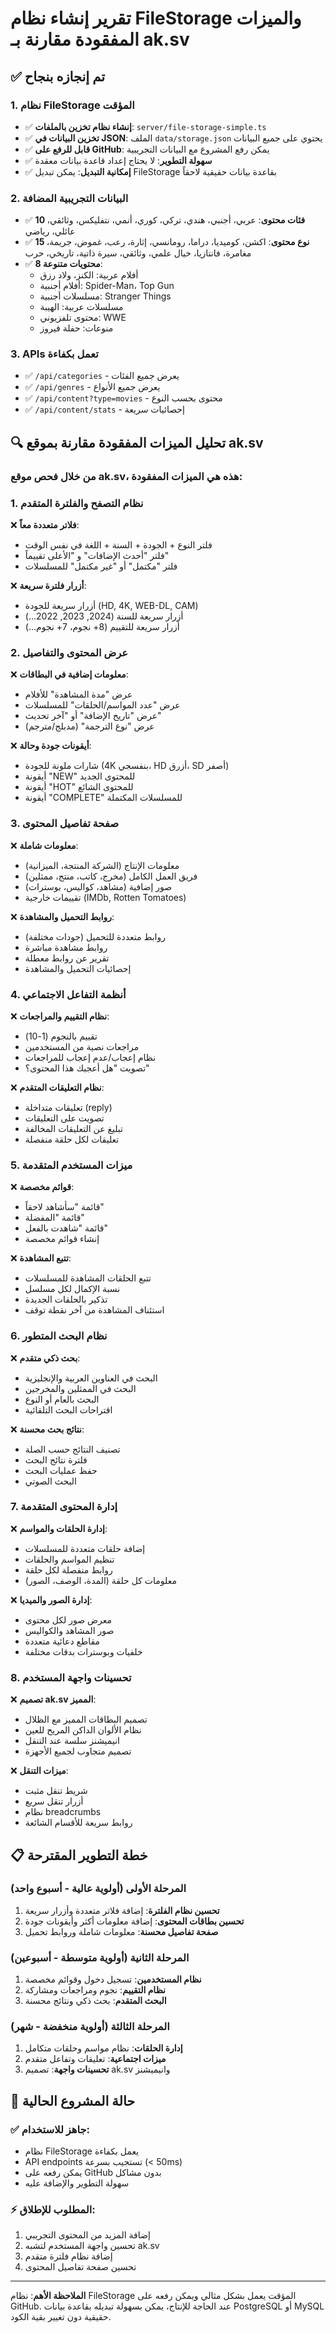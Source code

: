 # تقرير إنشاء نظام FileStorage والميزات المفقودة مقارنة بـ ak.sv

## ✅ تم إنجازه بنجاح

### 1. نظام FileStorage المؤقت
- ✅ **إنشاء نظام تخزين بالملفات**: `server/file-storage-simple.ts`
- ✅ **تخزين البيانات في JSON**: الملف `data/storage.json` يحتوي على جميع البيانات
- ✅ **قابل للرفع على GitHub**: يمكن رفع المشروع مع البيانات التجريبية
- ✅ **سهولة التطوير**: لا يحتاج إعداد قاعدة بيانات معقدة
- ✅ **إمكانية التبديل**: يمكن تبديل FileStorage بقاعدة بيانات حقيقية لاحقاً

### 2. البيانات التجريبية المضافة
- ✅ **10 فئات محتوى**: عربي، أجنبي، هندي، تركي، كوري، أنمي، نتفليكس، وثائقي، عائلي، رياضي
- ✅ **15 نوع محتوى**: اكشن، كوميديا، دراما، رومانسي، إثارة، رعب، غموض، جريمة، مغامرة، فانتازيا، خيال علمي، وثائقي، سيرة ذاتية، تاريخي، حرب
- ✅ **8 محتويات متنوعة**:
  - أفلام عربية: الكنز، ولاد رزق
  - أفلام أجنبية: Spider-Man، Top Gun
  - مسلسلات أجنبية: Stranger Things
  - مسلسلات عربية: الهيبة
  - محتوى تلفزيوني: WWE
  - منوعات: حفلة فيروز

### 3. APIs تعمل بكفاءة
- ✅ `/api/categories` - يعرض جميع الفئات
- ✅ `/api/genres` - يعرض جميع الأنواع
- ✅ `/api/content?type=movies` - محتوى بحسب النوع
- ✅ `/api/content/stats` - إحصائيات سريعة

## 🔍 تحليل الميزات المفقودة مقارنة بموقع ak.sv

### من خلال فحص موقع ak.sv، هذه هي الميزات المفقودة:

### 1. نظام التصفح والفلترة المتقدم
❌ **فلاتر متعددة معاً**: 
- فلتر النوع + الجودة + السنة + اللغة في نفس الوقت
- فلتر "أحدث الإضافات" و "الأعلى تقييماً"
- فلتر "مكتمل" أو "غير مكتمل" للمسلسلات

❌ **أزرار فلترة سريعة**:
- أزرار سريعة للجودة (HD, 4K, WEB-DL, CAM)
- أزرار سريعة للسنة (2024, 2023, 2022...)
- أزرار سريعة للتقييم (8+ نجوم، 7+ نجوم...)

### 2. عرض المحتوى والتفاصيل
❌ **معلومات إضافية في البطاقات**:
- عرض "مدة المشاهدة" للأفلام
- عرض "عدد المواسم/الحلقات" للمسلسلات
- عرض "تاريخ الإضافة" أو "آخر تحديث"
- عرض "نوع الترجمة" (مدبلج/مترجم)

❌ **أيقونات جودة وحالة**:
- شارات ملونة للجودة (4K بنفسجي، HD أزرق، SD أصفر)
- أيقونة "NEW" للمحتوى الجديد
- أيقونة "HOT" للمحتوى الشائع
- أيقونة "COMPLETE" للمسلسلات المكتملة

### 3. صفحة تفاصيل المحتوى
❌ **معلومات شاملة**:
- معلومات الإنتاج (الشركة المنتجة، الميزانية)
- فريق العمل الكامل (مخرج، كاتب، منتج، ممثلين)
- صور إضافية (مشاهد، كواليس، بوسترات)
- تقييمات خارجية (IMDb, Rotten Tomatoes)

❌ **روابط التحميل والمشاهدة**:
- روابط متعددة للتحميل (جودات مختلفة)
- روابط مشاهدة مباشرة
- تقرير عن روابط معطلة
- إحصائيات التحميل والمشاهدة

### 4. أنظمة التفاعل الاجتماعي
❌ **نظام التقييم والمراجعات**:
- تقييم بالنجوم (1-10)
- مراجعات نصية من المستخدمين
- نظام إعجاب/عدم إعجاب للمراجعات
- تصويت "هل أعجبك هذا المحتوى؟"

❌ **نظام التعليقات المتقدم**:
- تعليقات متداخلة (reply)
- تصويت على التعليقات
- تبليغ عن التعليقات المخالفة
- تعليقات لكل حلقة منفصلة

### 5. ميزات المستخدم المتقدمة
❌ **قوائم مخصصة**:
- قائمة "سأشاهد لاحقاً"
- قائمة "المفضلة"
- قائمة "شاهدت بالفعل"
- إنشاء قوائم مخصصة

❌ **تتبع المشاهدة**:
- تتبع الحلقات المشاهدة للمسلسلات
- نسبة الإكمال لكل مسلسل
- تذكير بالحلقات الجديدة
- استئناف المشاهدة من آخر نقطة توقف

### 6. نظام البحث المتطور
❌ **بحث ذكي متقدم**:
- البحث في العناوين العربية والإنجليزية
- البحث في الممثلين والمخرجين
- البحث بالعام أو النوع
- اقتراحات البحث التلقائية

❌ **نتائج بحث محسنة**:
- تصنيف النتائج حسب الصلة
- فلترة نتائج البحث
- حفظ عمليات البحث
- البحث الصوتي

### 7. إدارة المحتوى المتقدمة
❌ **إدارة الحلقات والمواسم**:
- إضافة حلقات متعددة للمسلسلات
- تنظيم المواسم والحلقات
- روابط منفصلة لكل حلقة
- معلومات كل حلقة (المدة، الوصف، الصور)

❌ **إدارة الصور والميديا**:
- معرض صور لكل محتوى
- صور المشاهد والكواليس
- مقاطع دعائية متعددة
- خلفيات وبوسترات بدقات مختلفة

### 8. تحسينات واجهة المستخدم
❌ **تصميم ak.sv المميز**:
- تصميم البطاقات المميز مع الظلال
- نظام الألوان الداكن المريح للعين
- انيميشنز سلسة عند التنقل
- تصميم متجاوب لجميع الأجهزة

❌ **ميزات التنقل**:
- شريط تنقل مثبت
- أزرار تنقل سريع
- نظام breadcrumbs
- روابط سريعة للأقسام الشائعة

## 📋 خطة التطوير المقترحة

### المرحلة الأولى (أولوية عالية - أسبوع واحد)
1. **تحسين نظام الفلترة**: إضافة فلاتر متعددة وأزرار سريعة
2. **تحسين بطاقات المحتوى**: إضافة معلومات أكثر وأيقونات جودة
3. **صفحة تفاصيل محسنة**: معلومات شاملة وروابط تحميل

### المرحلة الثانية (أولوية متوسطة - أسبوعين)
1. **نظام المستخدمين**: تسجيل دخول وقوائم مخصصة
2. **نظام التقييم**: نجوم ومراجعات ومشاركة
3. **البحث المتقدم**: بحث ذكي ونتائج محسنة

### المرحلة الثالثة (أولوية منخفضة - شهر)
1. **إدارة الحلقات**: نظام مواسم وحلقات متكامل
2. **ميزات اجتماعية**: تعليقات وتفاعل متقدم
3. **تحسينات واجهة**: تصميم ak.sv وانيميشنز

## 🚀 حالة المشروع الحالية

### ✅ جاهز للاستخدام:
- نظام FileStorage يعمل بكفاءة
- API endpoints تستجيب بسرعة (< 50ms)
- يمكن رفعه على GitHub بدون مشاكل
- سهولة التطوير والإضافة عليه

### ⚡ المطلوب للإطلاق:
1. إضافة المزيد من المحتوى التجريبي
2. تحسين واجهة المستخدم لتشبه ak.sv
3. إضافة نظام فلترة متقدم
4. تحسين صفحة تفاصيل المحتوى

---

**الملاحظة الأهم**: نظام FileStorage المؤقت يعمل بشكل مثالي ويمكن رفعه على GitHub. عند الحاجة للإنتاج، يمكن بسهولة تبديله بقاعدة بيانات PostgreSQL أو MySQL حقيقية دون تغيير بقية الكود.